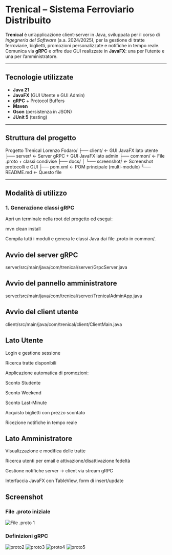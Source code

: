 # Trenical – Sistema Ferroviario Distribuito

**Trenical** è un’applicazione client-server in Java, sviluppata per il corso di *Ingegneria del Software* (a.a. 2024/2025), per la gestione di tratte ferroviarie, biglietti, promozioni personalizzate e notifiche in tempo reale. Comunica via **gRPC** e offre due GUI realizzate in **JavaFX**: una per l’utente e una per l’amministratore.

---

## Tecnologie utilizzate

- **Java 21**
- **JavaFX** (GUI Utente e GUI Admin)
- **gRPC** + Protocol Buffers
- **Maven**
- **Gson** (persistenza in JSON)
- **JUnit 5** (testing)

---

## Struttura del progetto
Progetto Trenical Lorenzo Fodaro/
├── client/ ← GUI JavaFX lato utente
├── server/ ← Server gRPC + GUI JavaFX lato admin
├── common/ ← File .proto + classi condivise
├── docs/
│ └── screenshot/ ← Screenshot protocolli e GUI
├── pom.xml ← POM principale (multi-modulo)
└── README.md ← Questo file 


---

## Modalità di utilizzo

### 1. Generazione classi gRPC

Apri un terminale nella root del progetto ed esegui:

mvn clean install

Compila tutti i moduli e genera le classi Java dai file .proto in common/.


## Avvio del server gRPC
server/src/main/java/com/trenical/server/GrpcServer.java

## Avvio del pannello amministratore
server/src/main/java/com/trenical/server/TrenicalAdminApp.java

## Avvio del client utente
client/src/main/java/com/trenical/client/ClientMain.java

## Lato Utente
Login e gestione sessione

Ricerca tratte disponibili

Applicazione automatica di promozioni:

Sconto Studente

Sconto Weekend

Sconto Last-Minute

Acquisto biglietti con prezzo scontato

Ricezione notifiche in tempo reale

## Lato Amministratore
Visualizzazione e modifica delle tratte

Ricerca utenti per email e attivazione/disattivazione fedeltà

Gestione notifiche server → client via stream gRPC

Interfaccia JavaFX con TableView, form di insert/update

## Screenshot

### File .proto iniziale
![File .proto 1](docs/screenshot/File.proto1.png)

### Definizioni gRPC
![proto2](docs/screenshot/proto2.png)
![proto3](docs/screenshot/proto3.png)
![proto4](docs/screenshot/proto4.png)
![proto5](docs/screenshot/proto5.png)
